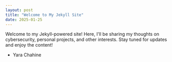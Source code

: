 ```yaml
---
layout: post
title: "Welcome to My Jekyll Site"
date: 2025-01-25
---
```


Welcome to my Jekyll-powered site! Here, I'll be sharing my thoughts on cybersecurity, personal projects, and other interests. Stay tuned for updates and enjoy the content!

- Yara Chahine

